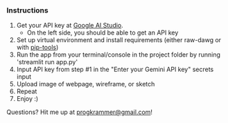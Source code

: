 ### Instructions
1. Get your API key at [Google AI Studio](https://makersuite.google.com/).
     - On the left side, you should be able to get an API key
2. Set up virtual environment and install requirements (either raw-dawg or with [pip-tools](https://github.com/jazzband/pip-tools))
3. Run the app from your terminal/console in the project folder by running 'streamlit run app.py'
4. Input API key from step #1 in the "Enter your Gemini API key" secrets input
5. Upload image of webpage, wireframe, or sketch
6. Repeat
7. Enjoy :)

Questions? Hit me up at [progkrammer@gmail.com](mailto:progkrammer@gmail.com)!
